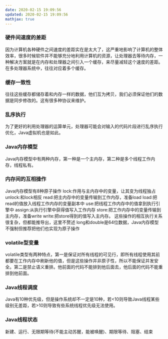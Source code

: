 ```yaml
---
date: 2020-02-15 19:09:56
updated: 2020-02-15 19:09:56
mathjax: true
---
```




### 硬件间速度的差距
因为计算机各种硬件之间速度的差距实在是太大了，这严重地影响了计算机的整体效率，很多时候软件并不能够充分地利用计算机的资源，让处理器去等待内存，一种解决方案就是在内存和处理器之间引入一个缓存，来尽量减轻这个速度的差距。在多处理器系统中，往往对应着多个缓存。
### 缓存一致性
往往这些缓存都储存着和内存一样的数据，他们互为拷贝，我们必须保证他们的数据是同步修改的。这有很多种协议来维护。
### 乱序执行
为了更好的利用处理器的运算单元，处理器可能会对输入的代码片段进行乱序执行优化，Java虚拟机也是如此。
<!---more-->
### Java内存模型
Java内存模型中有两种内存，第一种是一个主内存，第二种是多个线程工作内存，线程私有。
### 内存间的互相操作
Java内存模型有8种原子操作
lock:作用与主内存中的变量，让其变为线程独占
unlock:和lock相反
read:把主内存中的变量传输到工作内存，准备load
load:把read的值放入线程工作内存的变量副本中
use:把线程工作内存中的值拿到执行引擎中
assign:从执行引擎中获得值写入工作内存
store:把工作内存中的变量传输到主内存，准备write
write:把store得到的值写入主内存。
这些操作的相互执行关系很复杂，但都能推导出，这里不赘述
long和double是64位数据，Java内存模型不强制但推荐把他们也实现为原子操作
### volatile型变量
volatile类型有两种特点，第一是保证对所有线程的可见行，即所有线程使用其前都要在工作内存中刷新他的值，但是这些操作并非原子性，所以不能保证并发安全。第二是禁止语义重排。他前面的代码不能排到他后面去，他后面的代码不能重排到他前面。
### Java线程调度
Java有10种优先级，但是操作系统却不一定是10种，若&lt;10则导致Java线程某些级别无差距，若&gt;10则导致有些系统线程优先级无法使用。
### Java线程状态
新建、运行、无限期等待(不能主动苏醒，能被唤醒)、期限等待、阻塞、结束